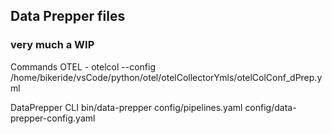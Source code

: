 ## Data Prepper files

### very much a WIP

Commands
OTEL - otelcol --config /home/bikeride/vsCode/python/otel/otelCollectorYmls/otelColConf_dPrep.yml 

DataPrepper CLI
bin/data-prepper config/pipelines.yaml config/data-prepper-config.yaml
